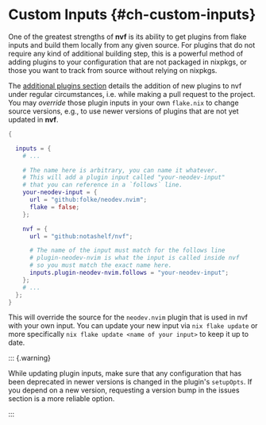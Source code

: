 # Custom Inputs {#ch-custom-inputs}

One of the greatest strengths of **nvf** is its ability to get plugins from
flake inputs and build them locally from any given source. For plugins that do
not require any kind of additional building step, this is a powerful method of
adding plugins to your configuration that are not packaged in nixpkgs, or those
you want to track from source without relying on nixpkgs.

The [additional plugins section](#sec-additional-plugins) details the addition
of new plugins to nvf under regular circumstances, i.e. while making a pull
request to the project. You may _override_ those plugin inputs in your own
`flake.nix` to change source versions, e.g., to use newer versions of plugins
that are not yet updated in **nvf**.

```nix
{

  inputs = {
    # ...

    # The name here is arbitrary, you can name it whatever.
    # This will add a plugin input called "your-neodev-input"
    # that you can reference in a `follows` line.
    your-neodev-input = {
      url = "github:folke/neodev.nvim";
      flake = false;
    };

    nvf = {
      url = "github:notashelf/nvf";

      # The name of the input must match for the follows line
      # plugin-neodev-nvim is what the input is called inside nvf
      # so you must match the exact name here.
      inputs.plugin-neodev-nvim.follows = "your-neodev-input";
    };
    # ...
  };
}
```

This will override the source for the `neodev.nvim` plugin that is used in nvf
with your own input. You can update your new input via `nix flake update` or
more specifically `nix flake update <name of your input>` to keep it up to date.

::: {.warning}

While updating plugin inputs, make sure that any configuration that has been
deprecated in newer versions is changed in the plugin's `setupOpts`. If you
depend on a new version, requesting a version bump in the issues section is a
more reliable option.

:::
